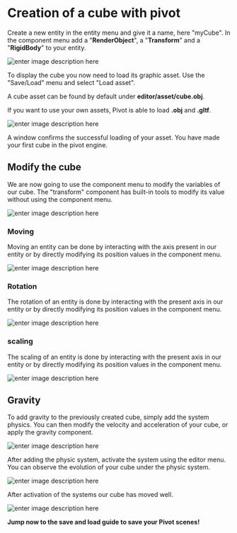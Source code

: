 ﻿
# Creation of a cube with pivot

Create a new entity in the entity menu and give it a name, here "myCube".
In the component menu add a "**RenderObject**", a "**Transform**" and a "**RigidBody**" to your entity.

![enter image description here](https://cdn.discordapp.com/attachments/823213380084695081/1042777723141107742/image.png)

To display the cube you now need to load its graphic asset.
Use the "Save/Load" menu and select "Load asset".

A cube asset can be found by default under **editor/asset/cube.obj**.

If you want to use your own assets, Pivot is able to load **.obj** and **.gltf**.

![enter image description here](https://cdn.discordapp.com/attachments/677099357173973014/995974869420351508/unknown.png)

A window confirms the successful loading of your asset.
You have made your first cube in the pivot engine.

## Modify the cube 

We are now going to use the component menu to modify the variables of our cube.
The "transform" component has built-in tools to modify its value without using the component menu.

![enter image description here](https://cdn.discordapp.com/attachments/677099357173973014/995977906549428265/unknown.png)

### Moving
Moving an entity can be done by interacting with the axis present in our entity or by directly modifying its position values in the component menu.

![enter image description here](https://cdn.discordapp.com/attachments/677099357173973014/995975814233473044/unknown.png)

### Rotation 

The rotation of an entity is done by interacting with the present axis in our entity or by directly modifying its position values in the component menu.

![enter image description here](https://cdn.discordapp.com/attachments/677099357173973014/995977505368461352/unknown.png)

### scaling
The scaling of an entity is done by interacting with the present axis in our entity or by directly modifying its position values in the component menu.

![enter image description here](https://cdn.discordapp.com/attachments/677099357173973014/995977661887299624/unknown.png)

## Gravity

To add gravity to the previously created cube, simply add the system physics.
You can then modify the velocity and acceleration of your cube, or apply the gravity component.

![enter image description here](https://cdn.discordapp.com/attachments/677099357173973014/996015185124929546/unknown.png)

After adding the physic system, activate the system using the editor menu.
You can observe the evolution of your cube under the physic system.

![enter image description here](https://cdn.discordapp.com/attachments/677099357173973014/996014167259631677/unknown.png)

After activation of the systems our cube has moved well.

![enter image description here](https://cdn.discordapp.com/attachments/677099357173973014/996013943157948466/unknown.png)

**Jump now to the save and load guide to save your Pivot scenes!**
